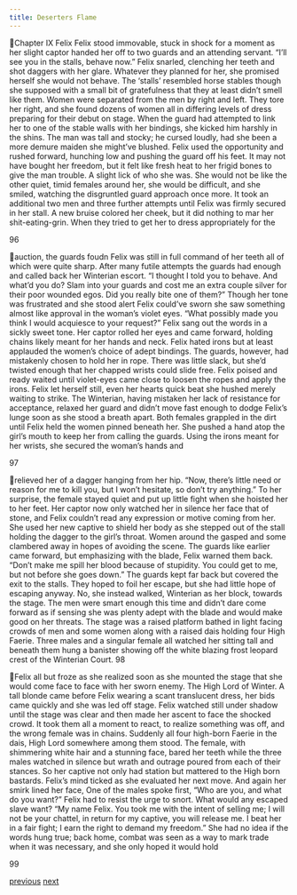 ```yaml
---
title: Deserters Flame
---
```

Chapter IX
Felix
Felix stood immovable, stuck in shock for a moment as her slight captor
handed her off to two guards and an attending servant.
“I’ll see you in the stalls, behave now.”
Felix snarled, clenching her teeth and shot daggers with her glare.
Whatever they planned for her, she promised herself she would not behave.
The ‘stalls’ resembled horse stables though she supposed with a small bit
of gratefulness that they at least didn’t smell like them. Women were separated
from the men by right and left. They tore her right, and she found dozens of
women all in differing levels of dress preparing for their debut on stage. When
the guard had attempted to link her to one of the stable walls with her bindings,
she kicked him harshly in the shins. The man was tall and stocky; he cursed
loudly, had she been a more demure maiden she might’ve blushed. Felix used the
opportunity and rushed forward, hunching low and pushing the guard off his feet.
It may not have bought her freedom, but it felt like fresh heat to her frigid bones
to give the man trouble. A slight lick of who she was. She would not be like the
other quiet, timid females around her, she would be difficult, and she smiled,
watching the disgruntled guard approach once more.
It took an additional two men and three further attempts until Felix was
firmly secured in her stall. A new bruise colored her cheek, but it did nothing to
mar her shit-eating-grin. When they tried to get her to dress appropriately for the

96

auction, the guards foudn Felix was still in full command of her teeth all of
which were quite sharp. After many futile attempts the guards had enough and
called back her Winterian escort.
“I thought I told you to behave. And what’d you do? Slam into your
guards and cost me an extra couple silver for their poor wounded egos. Did you
really bite one of them?”
Though her tone was frustrated and she stood alert Felix could’ve sworn
she saw something almost like approval in the woman’s violet eyes.
“What possibly made you think I would acquiesce to your request?”
Felix sang out the words in a sickly sweet tone. Her captor rolled her eyes
and came forward, holding chains likely meant for her hands and neck. Felix
hated irons but at least applauded the women’s choice of adept bindings. The
guards, however, had mistakenly chosen to hold her in rope. There was little
slack, but she’d twisted enough that her chapped wrists could slide free. Felix
poised and ready waited until violet-eyes came close to loosen the ropes and
apply the irons. Felix let herself still, even her hearts quick beat she hushed
merely waiting to strike.
The Winterian, having mistaken her lack of resistance for acceptance,
relaxed her guard and didn’t move fast enough to dodge Felix’s lunge soon as she
stood a breath apart.
Both females grappled in the dirt until Felix held the women pinned
beneath her. She pushed a hand atop the girl’s mouth to keep her from calling the
guards. Using the irons meant for her wrists, she secured the woman’s hands and

97

relieved her of a dagger hanging from her hip.
“Now, there’s little need or reason for me to kill you, but I won’t hesitate,
so don’t try anything.”
To her surprise, the female stayed quiet and put up little fight when she
hoisted her to her feet. Her captor now only watched her in silence her face that
of stone, and Felix couldn’t read any expression or motive coming from her. She
used her new captive to shield her body as she stepped out of the stall holding the
dagger to the girl’s throat.
Women around the gasped and some clambered away in hopes of
avoiding the scene. The guards like earlier came forward, but emphasizing with
the blade, Felix warned them back.
“Don’t make me spill her blood because of stupidity. You could get to
me, but not before she goes down.”
The guards kept far back but covered the exit to the stalls. They hoped to
foil her escape, but she had little hope of escaping anyway. No, she instead
walked, Winterian as her block, towards the stage. The men were smart enough
this time and didn’t dare come forward as if sensing she was plenty adept with
the blade and would make good on her threats.
The stage was a raised platform bathed in light facing crowds of men and
some women along with a raised dais holding four High Faerie.
Three males and a singular female all watched her sitting tall and beneath
them hung a banister showing off the white blazing frost leopard crest of the
Winterian Court.
98

Felix all but froze as she realized soon as she mounted the stage that she
would come face to face with her sworn enemy. The High Lord of Winter.
A tall blonde came before Felix wearing a scant translucent dress, her
bids came quickly and she was led off stage.
Felix watched still under shadow until the stage was clear and then made
her ascent to face the shocked crowd.
It took them all a moment to react, to realize something was off, and the
wrong female was in chains.
Suddenly all four high-born Faerie in the dais, High Lord somewhere
among them stood. The female, with shimmering white hair and a stunning face,
bared her teeth while the three males watched in silence but wrath and outrage
poured from each of their stances.
So her captive not only had station but mattered to the High born
bastards. Felix’s mind ticked as she evaluated her next move. And again her
smirk lined her face,
One of the males spoke first, “Who are you, and what do you want?”
Felix had to resist the urge to snort. What would any escaped slave want?
“My name Felix. You took me with the intent of selling me; I will not be
your chattel, in return for my captive, you will release me. I beat her in a fair
fight; I earn the right to demand my freedom.”
She had no idea if the words hung true; back home, combat was seen as a
way to mark trade when it was necessary, and she only hoped it would hold

99

[previous](desertflame-22.html)
[next](desertflame-24.html)
